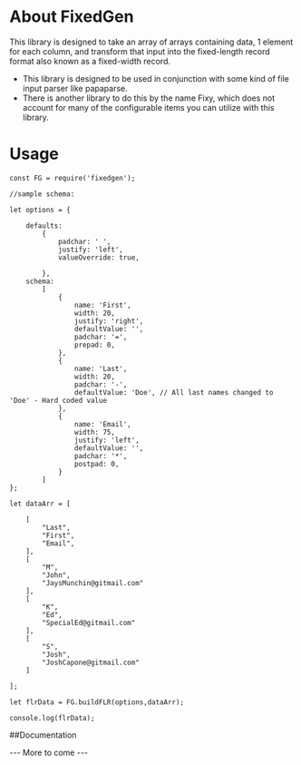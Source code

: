 # About FixedGen
This library is designed to take an array of arrays containing data, 1 element for each column, and transform that input
into the fixed-length record format also known as a fixed-width record.

- This library is designed to be used in conjunction with some kind of file input parser like papaparse.
- There is another library to do this by the name Fixy, which does not account for many of the configurable items you can
utilize with this library. 

# Usage
```
const FG = require('fixedgen');

//sample schema:

let options = {

    defaults:
        {
            padchar: ' ',
            justify: 'left',
            valueOverride: true,

        },
    schema:
        [
            {
                name: 'First',
                width: 20,
                justify: 'right',
                defaultValue: '',
                padchar: '=',
                prepad: 0,
            },
            {
                name: 'Last',
                width: 20,
                padchar: '-',
                defaultValue: 'Doe', // All last names changed to 'Doe' - Hard coded value
            },
            {
                name: 'Email',
                width: 75,
                justify: 'left',
                defaultValue: '',
                padchar: '*',
                postpad: 0,
            }
        ]
};

let dataArr = [

    [
        "Last",
        "First",
        "Email",
    ],
    [
        "M",
        "John",
        "JaysMunchin@gitmail.com"
    ],
    [
        "K",
        "Ed",
        "SpecialEd@gitmail.com"
    ],
    [
        "S",
        "Josh",
        "JoshCapone@gitmail.com"
    ]

];

let flrData = FG.buildFLR(options,dataArr);

console.log(flrData);

```

##Documentation


--- More to come ---